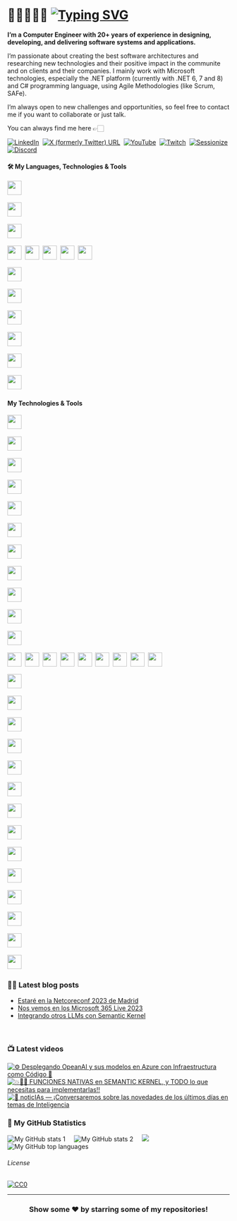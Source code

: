 # 👋🏻👨🏻‍💻 [![Typing SVG](https://readme-typing-svg.demolab.com?font=VT323&size=70&duration=2800&pause=10000&color=719B79&multiline=true&random=false&width=920&height=85&lines=Hi+there!+I'm+Rodrigo+Liberoff)](https://git.io/typing-svg)

**I’m a Computer Engineer with 20+ years of experience in designing, developing, and delivering software systems and applications.**

I’m passionate about creating the best software architectures and researching new technologies and their positive impact in the communite and on clients and their companies. I mainly work with Microsoft technologies, especially the .NET platform (currently with .NET 6, 7 and 8) and C# programming language, using Agile Methodologies (like Scrum, SAFe).

I’m always open to new challenges and opportunities, so feel free to contact me if you want to collaborate or just talk. 

You can always find me here 👉🏻

[![LinkedIn](https://img.shields.io/badge/LinkedIn-0077B5?style=for-the-badge&logo=linkedin&logoColor=white)](https://www.linkedin.com/in/rliberoff/)&nbsp;
[![X (formerly Twitter) URL](https://img.shields.io/badge/follow_me-000?style=for-the-badge&logo=X)](https://twitter.com/rliberoff)&nbsp;
[![YouTube](https://img.shields.io/badge/Subscribe-FF0000?style=for-the-badge&logo=youtube)](https://www.youtube.com/@CODERTECTURA?sub_confirmation=1)&nbsp;
[![Twitch](https://img.shields.io/badge/Subscribe-9146FF?style=for-the-badge&logo=twitch&logoColor=FFF)](https://twitter.com/rliberoff)&nbsp;
[![Sessionize](https://img.shields.io/badge/Sessionize-1AB394?style=for-the-badge&logo=sessionize&logoColor=FFF)](https://twitter.com/rliberoff)&nbsp;
[![Discord](https://img.shields.io/badge/Contact_Me-5865F2?style=for-the-badge&logo=discord&logoColor=FFF)](https://discordapp.com/users/805412670794498059)&nbsp;

#### 🛠️ My Languages, Technologies & Tools

<p float="left">

<img height="32" width="32" src="https://cdn.simpleicons.org/dotnet/512BD4" />&nbsp;
  
  <img height="32" width="32" src="https://cdn.simpleicons.org/csharp/512BD4" />&nbsp;
  
  <img height="32" width="32" src="https://cdn.jsdelivr.net/gh/devicons/devicon/icons/csharp/csharp-plain.svg" />&nbsp;
          
  <img height="32" width="32" src="https://cdn.simpleicons.org/javascript/F7DF1E" />&nbsp;
  <img height="32" width="32" src="https://cdn.simpleicons.org/typescript/3178C6" />&nbsp;
  <img height="32" width="32" src="https://cdn.simpleicons.org/html5/E34F26" />&nbsp;
<img height="32" width="32" src="https://cdn.simpleicons.org/uml/FABD14" />&nbsp;
<img height="32" width="32" src="https://cdn.simpleicons.org/dotenv/ECD53F" />&nbsp;

<img height="32" width="32" src="https://cdn.simpleicons.org/css3/1572B6" />&nbsp;

<img height="32" width="32" src="https://cdn.simpleicons.org/python/3776AB" />&nbsp;

<img height="32" width="32" src="https://cdn.simpleicons.org/yaml/CB171E" />&nbsp;



<img height="32" width="32" src="https://cdn.simpleicons.org/linux/FCC624" />&nbsp;

<img height="32" width="32" src="https://cdn.simpleicons.org/linux/FCC624" />&nbsp;

<img height="32" width="32" src="https://cdn.simpleicons.org/windows/0078D4" />&nbsp;

  
</p>

#### My Technologies & Tools

<p float="left">



<img height="32" width="32" src="https://cdn.simpleicons.org/sonarlint/CB2029" />&nbsp;

<img height="32" width="32" src="https://cdn.simpleicons.org/visualstudio/5C2D91" />&nbsp;

<img height="32" width="32" src="https://cdn.simpleicons.org/openai/412991/C0C0C0" />&nbsp;

<img height="32" width="32" src="https://cdn.simpleicons.org/dapr/5391FE" />&nbsp;


<img height="32" width="32" src="https://cdn.simpleicons.org/googlechrome/4285F4" />&nbsp;

<img height="32" width="32" src="https://cdn.simpleicons.org/azuredevops/0078D7" />&nbsp;

<img height="32" width="32" src="https://cdn.simpleicons.org/microsoftedge/0078D7" />&nbsp;

<img height="32" width="32" src="https://cdn.simpleicons.org/microsoftazure/0078D4" />&nbsp;

<img height="32" width="32" src="https://cdn.simpleicons.org/nuget/004880" />&nbsp;

<img height="32" width="32" src="https://cdn.simpleicons.org/powershell/5391FE" />&nbsp;

<img height="32" width="32" src="https://cdn.simpleicons.org/ngrok/1F1E37/C0C0C0" />&nbsp;


  
  <img height="32" width="32" src="https://cdn.simpleicons.org/npm/CB3837" />&nbsp;
  <img height="32" width="32" src="https://cdn.simpleicons.org/git/F05032" />&nbsp;
  <img height="32" width="32" src="https://cdn.simpleicons.org/brave/FB542B" />&nbsp;
  <img height="32" width="32" src="https://cdn.simpleicons.org/firefox/FF7139" />&nbsp;
  <img height="32" width="32" src="https://cdn.simpleicons.org/postman/FF6C37" />&nbsp;
<img height="32" width="32" src="https://cdn.simpleicons.org/jupyter/F37626" />&nbsp;
<img height="32" width="32" src="https://cdn.simpleicons.org/prettier/F7B93E" />&nbsp;
<img height="32" width="32" src="https://cdn.simpleicons.org/swagger/85EA2D" />&nbsp;
<img height="32" width="32" src="https://cdn.simpleicons.org/openapiinitiative/6BA539" />&nbsp;

<img height="32" width="32" src="https://cdn.simpleicons.org/nodedotjs/339933" />&nbsp;

<img height="32" width="32" src="https://cdn.simpleicons.org/notepadplusplus/90E59A" />&nbsp;

<img height="32" width="32" src="https://cdn.simpleicons.org/docker/2496ED" />&nbsp;

<img height="32" width="32" src="https://cdn.simpleicons.org/sonarcloud/F3702A" />&nbsp;



<img height="32" width="32" src="https://cdn.simpleicons.org/scpfoundation/000000/FFFFFF" />&nbsp;

<img height="32" width="32" src="https://cdn.simpleicons.org/startrek/FFE200" />&nbsp;

<img height="32" width="32" src="https://cdn.simpleicons.org/pexels/05A081" />&nbsp;

<img height="32" width="32" src="https://cdn.simpleicons.org/canva/00C4CC" />&nbsp;

<img height="32" width="32" src="https://cdn.simpleicons.org/visualstudiocode/007ACC" />&nbsp;

<img height="32" width="32" src="https://cdn.simpleicons.org/dungeonsanddragons/ED1C24" />&nbsp;

<img height="32" width="32" src="https://cdn.simpleicons.org/editorconfig/FEFEFE" />&nbsp;

<img height="32" width="32" src="https://cdn.simpleicons.org/microsoft/5E5E5E" />&nbsp;

<img height="32" width="32" src="https://cdn.simpleicons.org/windowsterminal/4D4D4D" />&nbsp;

<img height="32" width="32" src="https://cdn.simpleicons.org/obsstudio/302E31" />&nbsp;


  
</p>

### ✍🏻 Latest blog posts

<!-- BLOGPOSTS:START -->
- [Estaré en la Netcoreconf 2023 de Madrid](https://codertectura.com//posts/nos-vemos-en-la-net-core-conf-2023-madrid)
- [Nos vemos en los Microsoft 365 Live 2023](https://codertectura.com//posts/nos-vemos-en-microsoft-365-live-2023)
- [Integrando otros LLMs con Semantic Kernel](https://codertectura.com//posts/integrando-otros-llms-con-semantic-kernel)
<!-- BLOGPOSTS:END -->

&nbsp;&nbsp;&nbsp;<img height="16" src="https://img.shields.io/badge/rss-F88900?style=for-the-badge&logo=rss&logoColor=white" />


### 📺 Latest videos
<!-- BEGIN YOUTUBE-CARDS -->
[![⚙️ Desplegando OpeanAI y sus modelos en Azure con Infraestructura como Código 🦾](https://ytcards.demolab.com/?id=QVcGvtJ3vRc&title=%E2%9A%99%EF%B8%8F+Desplegando+OpeanAI+y+sus+modelos+en+Azure+con+Infraestructura+como+C%C3%B3digo+%F0%9F%A6%BE&lang=en&timestamp=1695049230&background_color=%230d1117&title_color=%23ffffff&stats_color=%23dedede&max_title_lines=2&width=250&border_radius=5 "⚙️ Desplegando OpeanAI y sus modelos en Azure con Infraestructura como Código 🦾")](https://www.youtube.com/watch?v=QVcGvtJ3vRc)
[![💥🫵🏻 FUNCIONES NATIVAS en SEMANTIC KERNEL, y TODO lo que necesitas para implementarlas‼️](https://ytcards.demolab.com/?id=mSJa0oaS_XE&title=%F0%9F%92%A5%F0%9F%AB%B5%F0%9F%8F%BB+FUNCIONES+NATIVAS+en+SEMANTIC+KERNEL%2C+y+TODO+lo+que+necesitas+para+implementarlas%E2%80%BC%EF%B8%8F&lang=en&timestamp=1689260435&background_color=%230d1117&title_color=%23ffffff&stats_color=%23dedede&max_title_lines=2&width=250&border_radius=5 "💥🫵🏻 FUNCIONES NATIVAS en SEMANTIC KERNEL, y TODO lo que necesitas para implementarlas‼️")](https://www.youtube.com/watch?v=mSJa0oaS_XE)
[![📢 noticIAs — ¡Conversaremos sobre las novedades de los últimos días en temas de Inteligencia](https://ytcards.demolab.com/?id=ARUDgt6kB6g&title=%F0%9F%93%A2+noticIAs+%E2%80%94+%C2%A1Conversaremos+sobre+las+novedades+de+los+%C3%BAltimos+d%C3%ADas+en+temas+de+Inteligencia&lang=en&timestamp=1688490821&background_color=%230d1117&title_color=%23ffffff&stats_color=%23dedede&max_title_lines=2&width=250&border_radius=5 "📢 noticIAs — ¡Conversaremos sobre las novedades de los últimos días en temas de Inteligencia")](https://www.youtube.com/watch?v=ARUDgt6kB6g)
<!-- END YOUTUBE-CARDS -->



### 📐 My GitHub Statistics



![My GitHub stats 1](https://github-readme-stats.vercel.app/api?username=rliberoff&rank_icon=github&show_icons=true&theme=gotham)
&nbsp;&nbsp;&nbsp;
![My GitHub stats 2](https://streak-stats.demolab.com/?user=rliberoff&theme=gotham)
&nbsp;&nbsp;&nbsp;
<img src="https://github-readme-activity-graph.vercel.app/graph?username=rliberoff&theme=high-contrast&radius=10&color=a3d1ce&title_color=4ea788&height=330"/>
![My GitHub top languages](https://github-readme-stats.vercel.app/api/top-langs/?username=rliberoff&layout=compact&show_icons=true&theme=gotham)



###### License

[![CC0](https://licensebuttons.net/p/zero/1.0/88x31.png)](https://creativecommons.org/publicdomain/zero/1.0/)

<hr>
<div align="center">

### Show some ❤️ by starring some of my repositories!

</div>
